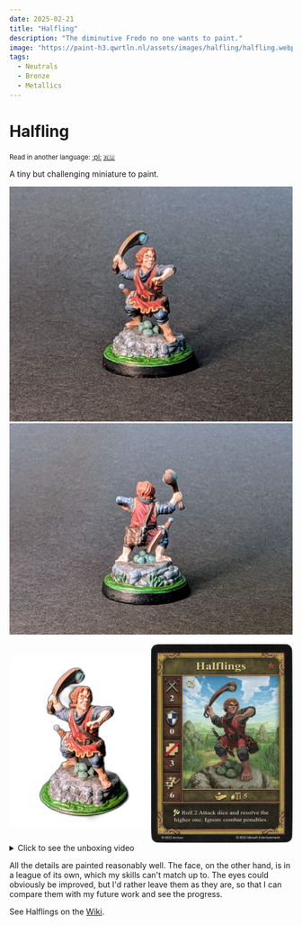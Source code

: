 ```yaml
---
date: 2025-02-21
title: "Halfling"
description: "The diminutive Frodo no one wants to paint."
image: "https://paint-h3.qwrtln.nl/assets/images/halfling/halfling.webp"
tags:
  - Neutrals
  - Bronze
  - Metallics
---
```

# Halfling
<small>Read in another language: [:pl:](https://pl.paint-h3.qwrtln.nl/posts/2025/02/niziołek/) [:ru:](https://ru.paint-h3.qwrtln.nl/posts/2025/02/полурослик/)</small>

A tiny but challenging miniature to paint.

![Halfling front](../assets/images/halfling/halfling-front.webp)
![Halfling back](../assets/images/halfling/halfling-back.webp)

<div style="display: flex; min-width: 100%">
  <a href="/assets/images/halfling/halfling.webp" style="width: 50%; padding-top: 20px"><img src="/assets/images/halfling/halfling.webp" style="width: 100%" /></a>
  <img src="/assets/images/halfling/card.webp" style="width: 50%" />
</div>

<details><summary>Click to see the unboxing video</summary>
  <video width="1280" height="720" controls preload="none">
    <source src="/assets/videos/halfling.webm" type="video/webm">
  </video>
</details>


All the details are painted reasonably well.
The face, on the other hand, is in a league of its own, which my skills can't match up to.
The eyes could obviously be improved, but I'd rather leave them as they are, so that I can compare them with my future work and see the progress.

See Halflings on the [Wiki](https://homm3bg.wiki/units/halflings).
